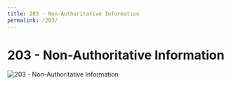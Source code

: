 ```yaml
---
title: 203 - Non-Authoritative Information
permalink: /203/
---
```

# 203 - Non-Authoritative Information  
![203 - Non-Authoritative Information](http://iruntheinternet.com/lulzdump/images/squirrel-stealing-chips-fries-food-1372895636K.jpg?id=)  
